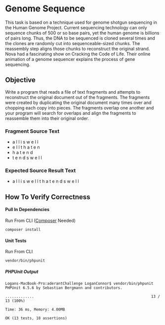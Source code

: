 # Genome Sequence

This task is based on a technique used for genome shotgun sequencing in the Human Genome
Project. Current sequencing technology can only sequence chunks of 500 or so base pairs, yet the
human genome is billions of pairs long. Thus, the DNA to be sequenced is cloned several times and
the clones are randomly cut into sequenceable-sized chunks. The reassembly step aligns those
chunks to reconstruct the original strand. Nova had a fascinating show on Cracking the Code of Life.
Their online animation of a genome sequencer explains the process of gene sequencing.

## Objective

Write a program that reads a file of text fragments and attempts to reconstruct the original document
out of the fragments. The fragments were created by duplicating the original document many times
over and chopping each copy into pieces. The fragments overlap one another and your program will
search for overlaps and align the fragments to reassemble them into their original order.

### Fragment Source Text
* a l l i s w e l l
* e l l t h a t e n
* h a t e n d
* t e n d s w e l l

### Expected Source Result Text
* a l l i s w e l l t h a t e n d s w e l l

## How To Verify Correctness

#### Pull In Dependencies

Run From CLI ([Composer](https://getcomposer.org/download/) Needed)

```
composer install
``` 

#### Unit Tests

Run From CLI

```
vendor/bin/phpunit
``` 

##### PHPUnit Output

```
Logans-MacBook-Pro:aderantChallenge LoganConnor$ vendor/bin/phpunit
PHPUnit 6.5.6 by Sebastian Bergmann and contributors.

.............                                                     13 / 13 (100%)

Time: 36 ms, Memory: 4.00MB

OK (13 tests, 18 assertions)
``` 

